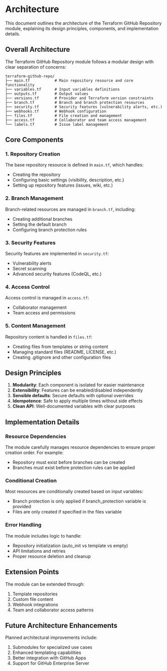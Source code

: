 # Architecture

This document outlines the architecture of the Terraform GitHub Repository module, explaining its design principles, components, and implementation details.

## Overall Architecture

The Terraform GitHub Repository module follows a modular design with clear separation of concerns:

```text
terraform-github-repo/
├── main.tf           # Main repository resource and core functionality
├── variables.tf      # Input variables definitions
├── outputs.tf        # Output values
├── versions.tf       # Provider and Terraform version constraints
├── branch.tf         # Branch and branch protection resources
├── security.tf       # Security features (vulnerability alerts, etc.)
├── webhooks.tf       # Webhook configuration
├── files.tf          # File creation and management
├── access.tf         # Collaborator and team access management
└── labels.tf         # Issue label management
```

## Core Components

### 1. Repository Creation

The base repository resource is defined in `main.tf`, which handles:

- Creating the repository
- Configuring basic settings (visibility, description, etc.)
- Setting up repository features (issues, wiki, etc.)

### 2. Branch Management

Branch-related resources are managed in `branch.tf`, including:

- Creating additional branches
- Setting the default branch
- Configuring branch protection rules

### 3. Security Features

Security features are implemented in `security.tf`:

- Vulnerability alerts
- Secret scanning
- Advanced security features (CodeQL, etc.)

### 4. Access Control

Access control is managed in `access.tf`:

- Collaborator management
- Team access and permissions

### 5. Content Management

Repository content is handled in `files.tf`:

- Creating files from templates or string content
- Managing standard files (README, LICENSE, etc.)
- Creating .gitignore and other configuration files

## Design Principles

1. **Modularity**: Each component is isolated for easier maintenance
2. **Extensibility**: Features can be enabled/disabled independently
3. **Sensible defaults**: Secure defaults with optional overrides
4. **Idempotence**: Safe to apply multiple times without side effects
5. **Clean API**: Well-documented variables with clear purposes

## Implementation Details

### Resource Dependencies

The module carefully manages resource dependencies to ensure proper creation order. For example:

- Repository must exist before branches can be created
- Branches must exist before protection rules can be applied

### Conditional Creation

Most resources are conditionally created based on input variables:

- Branch protection is only applied if branch_protection variable is provided
- Files are only created if specified in the files variable

### Error Handling

The module includes logic to handle:

- Repository initialization (auto_init vs template vs empty)
- API limitations and retries
- Proper resource deletion and cleanup

## Extension Points

The module can be extended through:

1. Template repositories
2. Custom file content
3. Webhook integrations
4. Team and collaborator access patterns

## Future Architecture Enhancements

Planned architectural improvements include:

1. Submodules for specialized use cases
2. Enhanced templating capabilities
3. Better integration with GitHub Apps
4. Support for GitHub Enterprise Server
